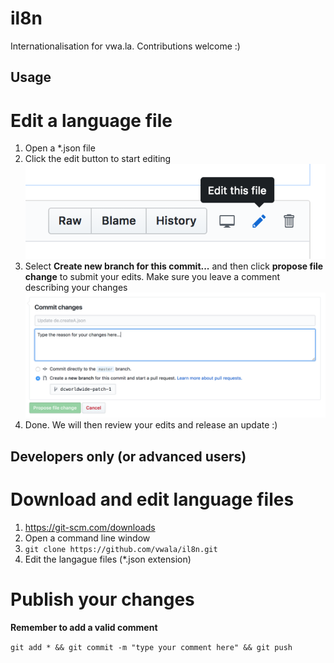 # il8n
Internationalisation for vwa.la. Contributions welcome :)

Usage
--------

# Edit a language file

1. Open a *.json file 
2. Click the edit button to start editing ![Click the edit button to start editing](docs/screen-edit-file.png?raw=true "Click the edit button to start editing")
3. Select **Create new branch for this commit...** and then click **propose file change** to submit your edits. Make sure you leave a comment describing your changes ![Click save changes to submit your edits](docs/screen-save-changes.png?raw=true "Click save changes to submit your edits")
4. Done. We will then review your edits and release an update :)


Developers only (or advanced users)
--------

# Download and edit language files

1. https://git-scm.com/downloads
2. Open a command line window 
3. `git clone https://github.com/vwala/il8n.git`
4. Edit the langague files (*.json extension)

# Publish your changes

**Remember to add a valid comment**

`git add * && git commit -m "type your comment here" && git push`
